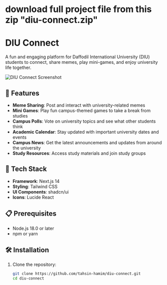 
# download full project file from this zip "diu-connect.zip"

# DIU Connect

A fun and engaging platform for Daffodil International University (DIU) students to connect, share memes, play mini-games, and enjoy university life together.

![DIU Connect Screenshot](public/screenshot.png)

## 🌟 Features

- **Meme Sharing**: Post and interact with university-related memes
- **Mini Games**: Play fun campus-themed games to take a break from studies
- **Campus Polls**: Vote on university topics and see what other students think
- **Academic Calendar**: Stay updated with important university dates and events
- **Campus News**: Get the latest announcements and updates from around the university
- **Study Resources**: Access study materials and join study groups

## 🚀 Tech Stack

- **Framework**: Next.js 14
- **Styling**: Tailwind CSS
- **UI Components**: shadcn/ui
- **Icons**: Lucide React

## 📋 Prerequisites

- Node.js 18.0 or later
- npm or yarn

## 🛠️ Installation

1. Clone the repository:
   ```bash
   git clone https://github.com/tahsin-hamim/diu-connect.git
   cd diu-connect
